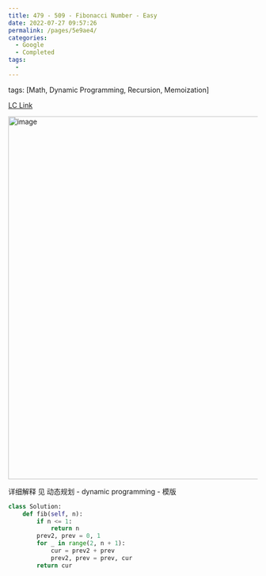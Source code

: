```yaml
---
title: 479 - 509 - Fibonacci Number - Easy
date: 2022-07-27 09:57:26
permalink: /pages/5e9ae4/
categories:
  - Google
  - Completed
tags:
  - 
---
```

tags: [Math, Dynamic Programming, Recursion, Memoization]

[LC Link](https://www.google.com/search?q=leetcode+509&oq=leetcode+509&aqs=chrome..69i57j0i512j0i20i263i512j0i390l5.3579j1j1&sourceid=chrome&ie=UTF-8)

<img width="732" alt="image" src="https://user-images.githubusercontent.com/41789327/180949940-1ccc873c-5a48-4caa-bbd3-2763f09df6ba.png">

详细解释 见 动态规划 - dynamic programming - 模版
```python
class Solution:
	def fib(self, n):
		if n <= 1:
			return n
		prev2, prev = 0, 1
		for _ in range(2, n + 1):
			cur = prev2 + prev
			prev2, prev = prev, cur
		return cur
```